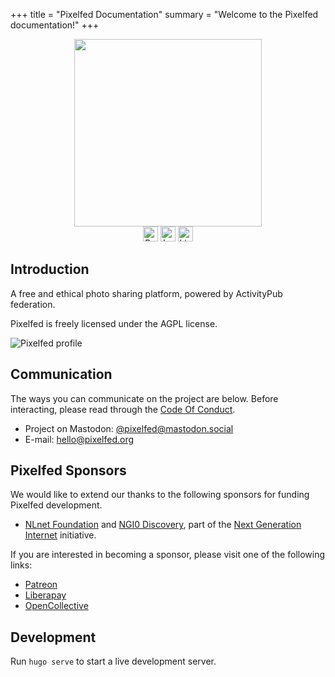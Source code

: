 +++
title = "Pixelfed Documentation"
summary = "Welcome to the Pixelfed documentation!"
+++

<div align="center"><img src="https://pixelfed.nyc3.cdn.digitaloceanspaces.com/logos/pixelfed-full-color.svg" width="300px" style="width: 300px"></div>

<div align="center">
<a href="https://circleci.com/gh/pixelfed/pixelfed"><img src="https://circleci.com/gh/pixelfed/pixelfed.svg?style=svg" alt="Build Status" style="height: 24px; width: auto;"></a>
<a href="https://packagist.org/packages/pixelfed/pixelfed"><img src="https://poser.pugx.org/pixelfed/pixelfed/v/stable.svg" alt="Latest Stable Version" style="height: 24px; width: auto;"></a>
<a href="https://packagist.org/packages/pixelfed/pixelfed"><img src="https://poser.pugx.org/pixelfed/pixelfed/license.svg" alt="License" style="height: 24px; width: auto;"></a>
</div>

## Introduction

A free and ethical photo sharing platform, powered by ActivityPub federation.

Pixelfed is freely licensed under the AGPL license.

<img src="/images/pixelfed-profile.png" alt="Pixelfed profile" />

## Communication

The ways you can communicate on the project are below. Before interacting, please
read through the [Code Of Conduct](https://github.com/pixelfed/pixelfed/blob/dev/CODE_OF_CONDUCT.md).

* Project on Mastodon: [@pixelfed@mastodon.social](https://mastodon.social/@pixelfed)
* E-mail: [hello@pixelfed.org](mailto:hello@pixelfed.org)


## Pixelfed Sponsors

We would like to extend our thanks to the following sponsors for funding Pixelfed development.

- [NLnet Foundation](https://nlnet.nl) and [NGI0
Discovery](https://nlnet.nl/discovery/), part of the [Next Generation
Internet](https://ngi.eu) initiative.

If you are interested in becoming a sponsor, please visit one of the following links:

- [Patreon](https://www.patreon.com/dansup/overview)
- [Liberapay](https://liberapay.com/pixelfed)
- [OpenCollective](https://opencollective.com/pixelfed)

## Development

Run `hugo serve` to start a live development server.